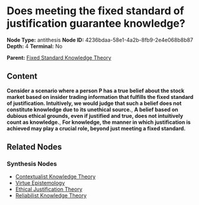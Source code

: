 # Does meeting the fixed standard of justification guarantee knowledge?

**Node Type:** antithesis
**Node ID:** 4236bdaa-58e1-4a2b-8fb9-2e4e068b8b87
**Depth:** 4
**Terminal:** No

**Parent:** [Fixed Standard Knowledge Theory](fixed-standard-knowledge-theory-synthesis-b5f2947a-eee2-433a-bc8b-80e1ce1b8ac5.md)

## Content

**Consider a scenario where a person P has a true belief about the stock market based on insider trading information that fulfills the fixed standard of justification. Intuitively, we would judge that such a belief does not constitute knowledge due to its unethical source.**, **A belief based on dubious ethical grounds, even if justified and true, does not intuitively count as knowledge.**, **For knowledge, the manner in which justification is achieved may play a crucial role, beyond just meeting a fixed standard.**

## Related Nodes

### Synthesis Nodes

- [Contextualist Knowledge Theory](contextualist-knowledge-theory-synthesis-b6a086d5-1628-40b3-8623-60c880a89aa1.md)
- [Virtue Epistemology](virtue-epistemology-synthesis-aca0fc4b-9716-4738-95de-99c8ffa1a120.md)
- [Ethical Justification Theory](ethical-justification-theory-synthesis-da696ed1-0026-492d-8a90-75d1690f1c48.md)
- [Reliabilist Knowledge Theory](reliabilist-knowledge-theory-synthesis-91a3492b-3d26-41bf-9814-ee56654aaab8.md)

